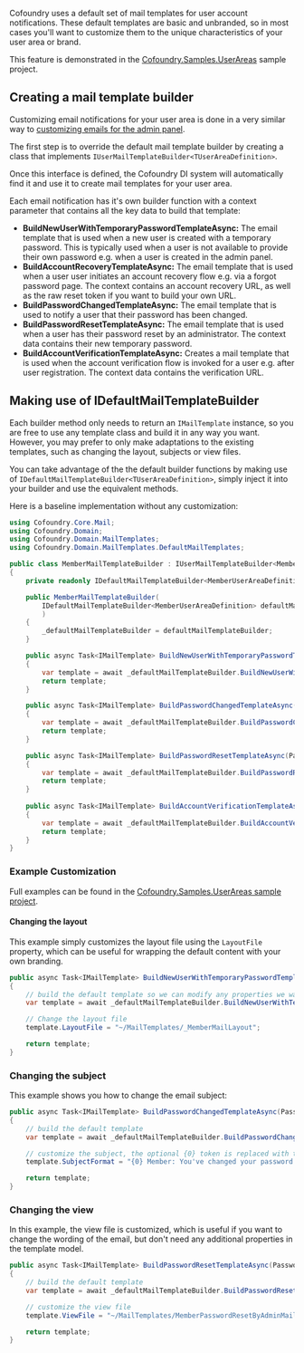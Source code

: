 Cofoundry uses a default set of mail templates for user account notifications. These default templates are basic and unbranded, so in most cases you'll want to customize them to the unique characteristics of your user area or brand.

This feature is demonstrated in the [Cofoundry.Samples.UserAreas](https://github.com/cofoundry-cms/Cofoundry.Samples.UserAreas) sample project.

## Creating a mail template builder

Customizing email notifications for your user area is done in a very similar way to [customizing emails for the admin panel](/admin-panel/email-notification-customization).

The first step is to override the default mail template builder by creating a class that implements `IUserMailTemplateBuilder<TUserAreaDefinition>`.

Once this interface is defined, the Cofoundry DI system will automatically find it and use it to create mail templates for your user area.

Each email notification has it's own builder function with a context parameter that contains all the key data to build that template:

- **BuildNewUserWithTemporaryPasswordTemplateAsync:** The email template that is used when a new user is created with a temporary password. This is typically used when a user is not available to provide their own password e.g. when a user is created in the admin panel.
- **BuildAccountRecoveryTemplateAsync:** The email template that is used when a user user initiates an account recovery flow e.g. via a forgot password page. The context contains an account recovery URL, as well as the raw reset token if you want to build your own URL.  
- **BuildPasswordChangedTemplateAsync:** The email template that is used to notify a user that their password has been changed.
- **BuildPasswordResetTemplateAsync:** The email template that is used when a user has their password reset by an administrator. The context data contains their new temporary password.
- **BuildAccountVerificationTemplateAsync:** Creates a mail template that is used when the account verification flow is invoked for a user e.g. after user registration. The context data contains the verification URL.

## Making use of IDefaultMailTemplateBuilder

Each builder method only needs to return an `IMailTemplate` instance, so you are free to use any template class and build it in any way you want. However, you may prefer to only make adaptations to the existing templates, such as changing the layout, subjects or view files.

You can take advantage of the the default builder functions by making use of `IDefaultMailTemplateBuilder<TUserAreaDefinition>`, simply inject it into your builder and use the equivalent methods.

Here is a baseline implementation without any customization:

```csharp
using Cofoundry.Core.Mail;
using Cofoundry.Domain;
using Cofoundry.Domain.MailTemplates;
using Cofoundry.Domain.MailTemplates.DefaultMailTemplates;

public class MemberMailTemplateBuilder : IUserMailTemplateBuilder<MemberUserAreaDefinition>
{
    private readonly IDefaultMailTemplateBuilder<MemberUserAreaDefinition> _defaultMailTemplateBuilder;

    public MemberMailTemplateBuilder(
        IDefaultMailTemplateBuilder<MemberUserAreaDefinition> defaultMailTemplateBuilder
        )
    {
        _defaultMailTemplateBuilder = defaultMailTemplateBuilder;
    }

    public async Task<IMailTemplate> BuildNewUserWithTemporaryPasswordTemplateAsync(NewUserWithTemporaryPasswordTemplateBuilderContext context)
    {
        var template = await _defaultMailTemplateBuilder.BuildNewUserWithTemporaryPasswordTemplateAsync(context);
        return template;
    }

    public async Task<IMailTemplate> BuildPasswordChangedTemplateAsync(PasswordChangedTemplateBuilderContext context)
    {
        var template = await _defaultMailTemplateBuilder.BuildPasswordChangedTemplateAsync(context);
        return template;
    }

    public async Task<IMailTemplate> BuildPasswordResetTemplateAsync(PasswordResetTemplateBuilderContext context)
    {
        var template = await _defaultMailTemplateBuilder.BuildPasswordResetTemplateAsync(context);
        return template;
    }
    
    public async Task<IMailTemplate> BuildAccountVerificationTemplateAsync(AccountRecoveryTemplateBuilderContext context)
    {
        var template = await _defaultMailTemplateBuilder.BuildAccountVerificationTemplateAsync(context);
        return template;
    }
}
```

### Example Customization

Full examples can be found in the [Cofoundry.Samples.UserAreas sample project](https://github.com/cofoundry-cms/Cofoundry.Samples.UserAreas).

#### Changing the layout

This example simply customizes the layout file using the `LayoutFile` property, which can be useful for wrapping the default content with your own branding.

```csharp
public async Task<IMailTemplate> BuildNewUserWithTemporaryPasswordTemplateAsync(NewUserWithTemporaryPasswordTemplateBuilderContext context)
{
    // build the default template so we can modify any properties we want to customize
    var template = await _defaultMailTemplateBuilder.BuildNewUserWithTemporaryPasswordTemplateAsync(context);

    // Change the layout file
    template.LayoutFile = "~/MailTemplates/_MemberMailLayout";

    return template;
}
```

### Changing the subject

This example shows you how to change the email subject:

```csharp
public async Task<IMailTemplate> BuildPasswordChangedTemplateAsync(PasswordChangedTemplateBuilderContext context)
{
    // build the default template
    var template = await _defaultMailTemplateBuilder.BuildPasswordChangedTemplateAsync(context);

    // customize the subject, the optional {0} token is replaced with the application name
    template.SubjectFormat = "{0} Member: You've changed your password!";

    return template;
}
```

### Changing the view

In this example, the view file is customized, which is useful if you want to change the wording of the email, but don't need any additional properties in the template model.

```csharp
public async Task<IMailTemplate> BuildPasswordResetTemplateAsync(PasswordResetTemplateBuilderContext context)
{
    // build the default template
    var template = await _defaultMailTemplateBuilder.BuildPasswordResetTemplateAsync(context);

    // customize the view file
    template.ViewFile = "~/MailTemplates/MemberPasswordResetByAdminMailTemplate";

    return template;
}
```